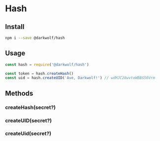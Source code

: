 # Hash
## Install
```sh
npm i --save @darkwolf/hash
```
## Usage
```javascript
const hash = require('@darkwolf/hash')

const token = hash.createHash()
const uid = hash.createUID('Ave, Darkwolf!') // wdMJC28wvtoWBBS56Vrm
```
## Methods
### createHash(secret?)
### createUID(secret?)
### createUid(secret?)
